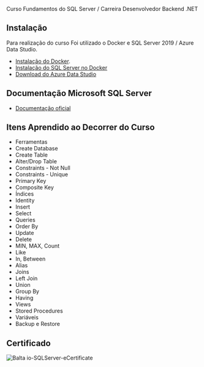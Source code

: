Curso Fundamentos do SQL Server / Carreira Desenvolvedor Backend .NET

## Instalação
Para realização do curso Foi utilizado o Docker e SQL Server 2019 / Azure Data Studio.

* [Instalação do Docker](https://balta.io/blog/docker-instalacao-configuracao-e-primeiros-passos?utm_source=github&utm_medium=2805-repo&utm_campaign=readme).
* [Instalação do SQL Server no Docker](https://balta.io/blog/sql-server-docker?utm_source=github&utm_medium=2805-repo&utm_campaign=readme)
* [Download do Azure Data Studio](https://docs.microsoft.com/pt-br/sql/azure-data-studio/download-azure-data-studio?view=sql-server-ver15)

## Documentação Microsoft SQL Server
* [Documentação oficial](https://docs.microsoft.com/pt-br/sql/t-sql/data-types/data-types-transact-sql?view=sql-server-ver15)

## Itens Aprendido ao Decorrer do Curso
 * Ferramentas
 * Create Database
 * Create Table
 * Alter/Drop Table
 * Constraints - Not Null
 * Constraints - Unique
 * Primary Key
 * Composite Key
 * Índices
 * Identity
 * Insert
 * Select
 * Queries
 * Order By
 * Update
 * Delete
 * MIN, MAX, Count
 * Like
 * In, Between
 * Alias
 * Joins
 * Left Join
 * Union
 * Group By
 * Having
 * Views
 * Stored Procedures
 * Variáveis
 * Backup e Restore
 
 ## Certificado
 
 ![Balta io-SQLServer-eCertificate](https://user-images.githubusercontent.com/77933748/221246670-77d9eeef-7896-49a8-ad5e-6bb063be97ba.png)

